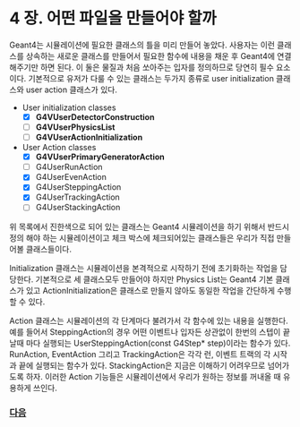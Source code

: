# 4 장. 어떤 파일을 만들어야 할까

Geant4는 시뮬레이션에 필요한 클래스의 틀을 미리 만들어 놓았다. 사용자는 이런 클래스를 상속하는 새로운 클래스를 만들어서 필요한 함수에 내용을 채운 후 Geant4에 연결해주기만 하면 된다. 이 둘은 물질과 처음 쏘아주는 입자를 정의하므로 당연히 필수 요소이다. 기본적으로 유저가 다룰 수 있는 클래스는 두가지 종류로 user initialization 클래스와 user action 클래스가 있다.
- User initialization classes
  - [x] **G4VUserDetectorConstruction**
  - [ ] **G4VUserPhysicsList**
  - [ ] **G4VUserActionInitialization**
- User Action classes
  - [x] **G4VUserPrimaryGeneratorAction**
  - [ ] G4UserRunAction  
  - [x] G4UserEvenAction  
  - [x] G4UserSteppingAction
  - [x] G4UserTrackingAction
  - [ ] G4UserStackingAction
  
위 목록에서 진한색으로 되어 있는 클래스는 Geant4 시뮬레이션을 하기 위해서 반드시 정의 해야 하는 시뮬레이션이고 체크 박스에 체크되어있는 클래스들은 우리가 직접 만들어볼 클래스들이다. 

Initialization 클래스는 시뮬레이션을 본격적으로 시작하기 전에 초기화하는 작업을 담당한다. 기본적으로 세 클래스모두 만들어야 하지만 Physics List는 Geant4 기본 클래스가 있고 ActionInitialization은 클래스로 만들지 않아도 동일한 작업을 간단하게 수행할 수 있다.

Action 클래스는 시뮬레이션의 각 단계마다 불려가서 각 함수에 있는 내용을 실행한다. 예를 들어서 SteppingAction의 경우 어떤 이벤트나 입자든 상관없이 한번의 스텝이 끝날때 마다 실행되는 UserSteppingAction(const G4Step* step)이라는 함수가 있다. RunAction, EventAction 그리고 TrackingAction은 각각 런, 이벤트 트랙의 각 시작과 끝에 실행되는 함수가 있다. StackingAction은 지금은 이해하기 어려우므로 넘어가도록 하자. 이러한 Action 기능들은 시뮬레이션에서 우리가 원하는 정보를 꺼내올 때 유용하게 쓰인다.

### [다음](https://github.com/KUNPL/G4Starter-KUNPL/blob/master/manual/Chapter5-DetectorConstruction.md)
